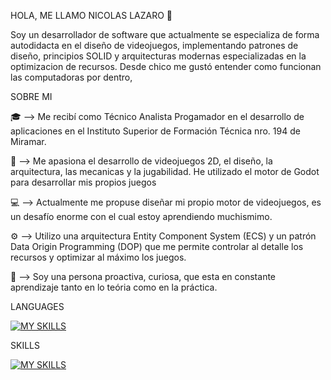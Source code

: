 HOLA, ME LLAMO NICOLAS LAZARO 👋

Soy un desarrollador de software que actualmente se especializa de forma autodidacta en el diseño de videojuegos, implementando patrones de diseño, principios SOLID y arquitecturas modernas especializadas en la optimizacion de recursos.
Desde chico me gustó entender como funcionan las computadoras por dentro, 

SOBRE MI

  🎓 --> Me recibí como Técnico Analista Progamador en el desarrollo de aplicaciones en el Instituto Superior de Formación Técnica nro. 194 de Miramar.

  🤖 --> Me apasiona el desarrollo de videojuegos 2D, el diseño, la arquitectura, las mecanicas y la jugabilidad. He utilizado el motor de Godot para desarrollar mis propios juegos

  💻 --> Actualmente me propuse diseñar mi propio motor de videojuegos, es un desafío enorme con el cual estoy aprendiendo muchismimo.
  
  ⚙️ --> Utilizo una arquitectura Entity Component System (ECS) y un patrón Data Origin Programming (DOP) que me permite controlar al detalle los recursos y optimizar al máximo             los juegos.

  🧠 --> Soy una persona proactiva, curiosa, que esta en constante aprendizaje tanto en lo teória como en la práctica.

  LANGUAGES
  
  [![MY SKILLS](https://skillicons.dev/icons?i=c,cs,cpp,java)](https://skillicons.dev)

  SKILLS

  [![MY SKILLS](https://skillicons.dev/icons?i=godot,vscode)](https://skillicons.dev)
